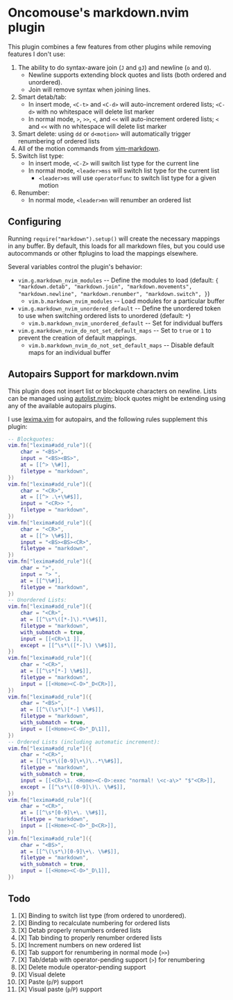 # Oncomouse's markdown.nvim plugin

This plugin combines a few features from other plugins while removing features I don't use:

1. The ability to do syntax-aware join (`J` and `gJ`) and newline (`o` and `O`).
    * Newline supports extending block quotes and lists (both ordered and unordered).
    * Join will remove syntax when joining lines.
2. Smart detab/tab:
    * In insert mode, `<C-t>` and `<C-d>` will auto-increment ordered lists; `<C-d>` with no whitespace will delete list marker
    * In normal mode, `>`, `>>`, `<`, and `<<` will auto-increment ordered lists; `<` and `<<` with no whitespace will delete list marker
3. Smart delete: using `dd` or `d<motion>` will automatically trigger renumbering of ordered lists
4. All of the motion commands from [vim-markdown](https://github.com/preservim/vim-markdown).
5. Switch list type:
    * In insert mode, `<C-Z>` will switch list type for the current line
    * In normal mode, `<leader>mss` will switch list type for the current list
        * `<leader>ms` will use `operatorfunc` to switch list type for a given motion
6. Renumber:
    * In normal mode, `<leader>mn` will renumber an ordered list

## Configuring

Running `require("markdown").setup()` will create the necessary mappings in any buffer. By default, this loads for all markdown files, but you could use autocommands or other ftplugins to load the mappings elsewhere.

Several variables control the plugin's behavior:

* `vim.g.markdown_nvim_modules` -- Define the modules to load (default: `{ "markdown.detab", "markdown.join", "markdown.movements", "markdown.newline", "markdown.renumber", "markdown.switch", }`)
    * `vim.b.markdown_nvim_modules` -- Load modules for a particular buffer
* `vim.g.markdown_nvim_unordered_default` -- Define the unordered token to use when switching ordered lists to unordered (default: `*`)
    * `vim.b.markdown_nvim_unordered_default` -- Set for individual buffers
* `vim.g.markdown_nvim_do_not_set_default_maps` -- Set to `true` or `1` to prevent the creation of default mappings.
    * `vim.b.markdown_nvim_do_not_set_default_maps` -- Disable default maps for an individual buffer

## Autopairs Support for markdown.nvim

This plugin does not insert list or blockquote characters on newline. Lists can be managed using [autolist.nvim](https://github.com/gaoDean/autolist.nvim); block quotes might be extending using any of the available autopairs plugins.

I use [lexima.vim](https://github.com/cohama/lexima.vim) for autopairs, and the following rules supplement this plugin:

```lua
-- Blockquotes:
vim.fn["lexima#add_rule"]({
    char = "<BS>",
    input = "<BS><BS>",
    at = [[^> \%#]],
    filetype = "markdown",
})
vim.fn["lexima#add_rule"]({
    char = "<CR>",
    at = [[^> .\+\%#$]],
    input = "<CR>> ",
    filetype = "markdown",
})
vim.fn["lexima#add_rule"]({
    char = "<CR>",
    at = [[^> \%#$]],
    input = "<BS><BS><CR>",
    filetype = "markdown",
})
vim.fn["lexima#add_rule"]({
    char = ">",
    input = "> ",
    at = [[^\%#]],
    filetype = "markdown",
})
-- Unordered Lists:
vim.fn["lexima#add_rule"]({
    char = "<CR>",
    at = [[^\s*\([*-]\).*\%#$]],
    filetype = "markdown",
    with_submatch = true,
    input = [[<CR>\1 ]],
    except = [[^\s*\([*-]\) \%#$]],
})
vim.fn["lexima#add_rule"]({
    char = "<CR>",
    at = [[^\s*[*-] \%#$]],
    filetype = "markdown",
    input = [[<Home><C-O>"_D<CR>]],
})
vim.fn["lexima#add_rule"]({
    char = "<BS>",
    at = [[^\(\s*\)[*-] \%#$]],
    filetype = "markdown",
    with_submatch = true,
    input = [[<Home><C-O>"_D\1]],
})
-- Ordered Lists (including automatic increment):
vim.fn["lexima#add_rule"]({
    char = "<CR>",
    at = [[^\s*\([0-9]\+\)\..*\%#$]],
    filetype = "markdown",
    with_submatch = true,
    input = [[<CR>\1. <Home><C-O>:exec "normal! \<c-a\>" "$"<CR>]],
    except = [[^\s*\([0-9]\)\. \%#$]],
})
vim.fn["lexima#add_rule"]({
    char = "<CR>",
    at = [[^\s*[0-9]\+\. \%#$]],
    filetype = "markdown",
    input = [[<Home><C-O>"_D<CR>]],
})
vim.fn["lexima#add_rule"]({
    char = "<BS>",
    at = [[^\(\s*\)[0-9]\+\. \%#$]],
    filetype = "markdown",
    with_submatch = true,
    input = [[<Home><C-O>"_D\1]],
})
```

## Todo

1. [X] Binding to switch list type (from ordered to unordered).
2. [X] Binding to recalculate numbering for ordered lists
3. [X] Detab properly renumbers ordered lists
4. [X] Tab binding to properly renumber ordered lists
5. [X] Increment numbers on new ordered list
6. [X] Tab support for renumbering in normal mode (`>>`)
7. [X] Tab/detab with operator-pending support (`>`) for renumbering
8. [X] Delete module operator-pending support
9. [X] Visual delete
10. [X] Paste (`p`/`P`) support
11. [X] Visual paste (`p`/`P`) support
